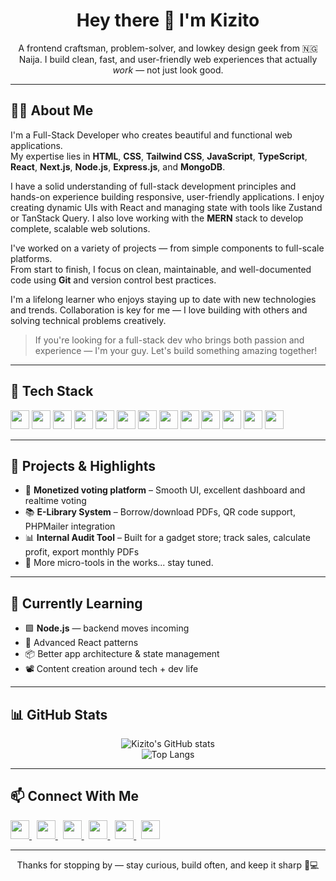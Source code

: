 <h1 align="center">Hey there 👋 I'm Kizito</h1>

<p align="center">
  A frontend craftsman, problem-solver, and lowkey design geek from 🇳🇬 Naija.  
  I build clean, fast, and user-friendly web experiences that actually <i>work</i> — not just look good.
</p>

---

## 🧑‍💻 About Me

I'm a Full-Stack Developer who creates beautiful and functional web applications.  
My expertise lies in **HTML**, **CSS**, **Tailwind CSS**, **JavaScript**, **TypeScript**, **React**, **Next.js**, **Node.js**, **Express.js**, and **MongoDB**.

I have a solid understanding of full-stack development principles and hands-on experience building responsive, user-friendly applications. I enjoy creating dynamic UIs with React and managing state with tools like Zustand or TanStack Query. I also love working with the **MERN** stack to develop complete, scalable web solutions.

I've worked on a variety of projects — from simple components to full-scale platforms.  
From start to finish, I focus on clean, maintainable, and well-documented code using **Git** and version control best practices.

I'm a lifelong learner who enjoys staying up to date with new technologies and trends. Collaboration is key for me — I love building with others and solving technical problems creatively.

> If you're looking for a full-stack dev who brings both passion and experience — I'm your guy. Let's build something amazing together!

---

## 🧰 Tech Stack

<p align="left">
  <img src="https://cdn.jsdelivr.net/gh/devicons/devicon/icons/html5/html5-original.svg" width="30" height="30"/>
  <img src="https://cdn.jsdelivr.net/gh/devicons/devicon/icons/css3/css3-original.svg" width="30" height="30"/>
  <img src="https://cdn.jsdelivr.net/gh/devicons/devicon/icons/javascript/javascript-original.svg" width="30" height="30"/>
  <img src="https://cdn.jsdelivr.net/gh/devicons/devicon/icons/typescript/typescript-original.svg" width="30" height="30"/>
  <img src="https://cdn.jsdelivr.net/gh/devicons/devicon/icons/react/react-original.svg" width="30" height="30"/>
  <img src="https://cdn.jsdelivr.net/gh/devicons/devicon/icons/nextjs/nextjs-original.svg" width="30" height="30"/>
  <img src="https://cdn.jsdelivr.net/gh/devicons/devicon/icons/nodejs/nodejs-original.svg" width="30" height="30"/>
  <img src="https://cdn.jsdelivr.net/gh/devicons/devicon/icons/express/express-original.svg" width="30" height="30"/>
  <img src="https://cdn.jsdelivr.net/gh/devicons/devicon/icons/mongodb/mongodb-original.svg" width="30" height="30"/>
  <img src="https://cdn.jsdelivr.net/gh/devicons/devicon/icons/php/php-original.svg" width="30" height="30"/>
  <img src="https://cdn.jsdelivr.net/gh/devicons/devicon/icons/mysql/mysql-original.svg" width="30" height="30"/>
  <img src="https://cdn.jsdelivr.net/gh/devicons/devicon/icons/git/git-original.svg" width="30" height="30"/>
  <img src="https://cdn.jsdelivr.net/gh/devicons/devicon/icons/vite/vite-original.svg" width="30" height="30"/>
</p>

---

## 🔧 Projects & Highlights

- 🔐 **Monetized voting platform** – Smooth UI, excellent dashboard and realtime voting  
- 📚 **E-Library System** – Borrow/download PDFs, QR code support, PHPMailer integration  
- 📊 **Internal Audit Tool** – Built for a gadget store; track sales, calculate profit, export monthly PDFs  
- 💬 More micro-tools in the works... stay tuned.

---

## 🌱 Currently Learning

- 🟩 **Node.js** — backend moves incoming  
- 🧠 Advanced React patterns  
- 📦 Better app architecture & state management  
- 📽️ Content creation around tech + dev life

---

## 📊 GitHub Stats

<p align="center">
  <img src="https://github-readme-stats.vercel.app/api?username=Kizito3&show_icons=true&theme=default" alt="Kizito's GitHub stats" />
  <br/>
  <img src="https://github-readme-stats.vercel.app/api/top-langs/?username=Kizito3&layout=compact&theme=default" alt="Top Langs" />
</p>

---

## 📫 Connect With Me

<p align="left">
  <a href="https://x.com/only__1kizzy" target="_blank">
    <img src="https://cdn.jsdelivr.net/gh/devicons/devicon/icons/twitter/twitter-original.svg" width="30" height="30" />
  </a>
  &nbsp;
  <a href="https://www.linkedin.com/in/okwara-kizito-chigozirim-31b0a5217/" target="_blank">
    <img src="https://cdn.jsdelivr.net/gh/devicons/devicon/icons/linkedin/linkedin-original.svg" width="30" height="30" />
  </a>
  &nbsp;
  <a href="mailto:chigokizzy@gmail.com">
    <img src="https://upload.wikimedia.org/wikipedia/commons/4/4e/Gmail_Icon.png" width="30" height="30" />
  </a>
  &nbsp;
  <a href="https://instagram.com/_gozirim_25" target="_blank">
    <img src="https://images.icon-icons.com/1584/PNG/512/3721672-instagram_108066.png" width="30" height="30" />
  </a>
  &nbsp;
  <a href="https://tiktok.com/@gozirim__" target="_blank">
    <img src="https://imgs.search.brave.com/XXvRUrRbJLwpK-q3NFOMTzLJstCHsg0BUV5aXHtuSSw/rs:fit:860:0:0:0/g:ce/aHR0cHM6Ly9jZG4t/aWNvbnMtcG5nLmZy/ZWVwaWsuY29tLzI1/Ni8zNjIxLzM2MjE0/NTAucG5nP3NlbXQ9/YWlzX3doaXRlX2xh/YmVs" width="30" height="30" />
  </a>
  &nbsp;
  <a href="https://facebook.com/https://facebook.com/gozirim25" target="_blank">
    <img src="https://cdn.jsdelivr.net/gh/devicons/devicon/icons/facebook/facebook-original.svg" width="30" height="30" />
  </a>
</p>

---

<p align="center">Thanks for stopping by — stay curious, build often, and keep it sharp 🧠💻</p>
